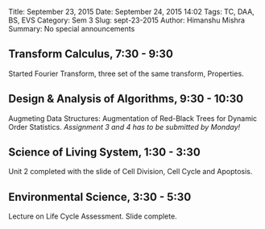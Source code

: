 Title: September 23, 2015
Date: September 24, 2015 14:02
Tags: TC, DAA, BS, EVS
Category: Sem 3
Slug: sept-23-2015
Author: Himanshu Mishra
Summary: No special announcements

## Transform Calculus, 7:30 - 9:30

Started Fourier Transform, three set of the same transform, Properties.

## Design & Analysis of Algorithms, 9:30 - 10:30

Augmeting Data Structures: Augmentation of Red-Black Trees for Dynamic Order Statistics. *Assignment 3 and 4 has to be submitted by Monday!*

## Science of Living System, 1:30 - 3:30

Unit 2 completed with the slide of Cell Division, Cell Cycle and Apoptosis.

## Environmental Science, 3:30 - 5:30

Lecture on Life Cycle Assessment. Slide complete.
